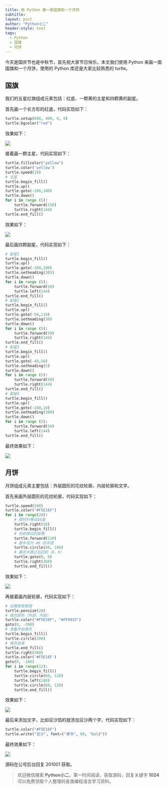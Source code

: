 ```yaml
---
title: 用 Python 画一面国旗和一个月饼
subtitle: 
layout: post
author: "Python小二"
header-style: text
tags:
  - Python
  - 国旗
  - 月饼
---
```


今天是国庆节也是中秋节，首先祝大家节日快乐，本文我们使用 Python 来画一面国旗和一个月饼，使用的 Python 库还是大家比较熟悉的 turtle。

## 国旗

我们的五星红旗组成元素包括：红底、一颗黄的主星和四颗黄的副星。

首先画一个长方形的红底，代码实现如下：

```python
turtle.setup(600, 400, 0, 0)
turtle.bgcolor("red")
```

效果如下：

![](https://ityard.gitee.io/img/2020/10/zqgq/1.PNG)

接着画一颗主星，代码实现如下：

```python
turtle.fillcolor("yellow")
turtle.color('yellow')
turtle.speed(10)
# 主星
turtle.begin_fill()
turtle.up()
turtle.goto(-280,100)
turtle.down()
for i in range (5):
    turtle.forward(150)
    turtle.right(144)
turtle.end_fill()
```

效果如下：

![](https://ityard.gitee.io/img/2020/10/zqgq/2.PNG)

最后画四颗副星，代码实现如下：

```python
# 副星1
turtle.begin_fill()
turtle.up()
turtle.goto(-100,180)
turtle.setheading(305)
turtle.down()
for i in range (5):
    turtle.forward(50)
    turtle.left(144)
turtle.end_fill()
# 副星2
turtle.begin_fill()
turtle.up()
turtle.goto(-50,110)
turtle.setheading(30)
turtle.down()
for i in range (5):
    turtle.forward(50)
    turtle.right(144)
turtle.end_fill()
# 副星3
turtle.begin_fill()
turtle.up()
turtle.goto(-40,50)
turtle.setheading(5)
turtle.down()
for i in range (5):
    turtle.forward(50)
    turtle.right(144)
turtle.end_fill()
# 副星4
turtle.begin_fill()
turtle.up()
turtle.goto(-100,10)
turtle.setheading(300)
turtle.down()
for i in range (5):
    turtle.forward(50)
    turtle.left(144)
turtle.end_fill()
```

最终效果如下：

![](https://ityard.gitee.io/img/2020/10/zqgq/3.PNG)

## 月饼

月饼组成元素主要包括：外层圆形的花纹轮廓、内层轮廓和文字。

首先来画外层圆形的花纹轮廓，代码实现如下：

```python
turtle.speed(100)
turtle.color("#F5E16F")
for i in range(20):
    # 顺时针移动18度
    turtle.right(18)
    turtle.begin_fill()
    # 向前移动的距离
    turtle.forward(220)
    # 画半径为 40 的半圆
    turtle.circle(40, 180)
    # 画完半圆之后回到（0，0）
    turtle.goto(0, 0)
    turtle.right(360)
    turtle.end_fill()
```

效果如下：

![](https://ityard.gitee.io/img/2020/10/zqgq/4.PNG)

再接着画内层轮廓，代码实现如下：

```python
# 设置画笔粗细
turtle.pensize(20)
# 填充颜色（外部、内部）
turtle.color("#F5E16F", "#FF9933")
goto(0, -200)
# 准备开始填充
turtle.begin_fill()
turtle.circle(200)
# 填充结束
turtle.end_fill()
turtle.right(360)
turtle.color('#F5E16F')
goto(0, -180)
for i in range(12):
    turtle.begin_fill()
    turtle.circle(60, 120)
    turtle.left(180)
    turtle.circle(60, 120)
    turtle.end_fill()
```

效果如下：

![](https://ityard.gitee.io/img/2020/10/zqgq/5.PNG)

最后来添加文字，比如豆沙馅的就添加豆沙两个字，代码实现如下：

```python
turtle.color("#F5E16F")
turtle.write("豆沙", font=("隶书", 60, "bold"))
```

最终效果如下：

![](https://ityard.gitee.io/img/2020/10/zqgq/6.PNG)

源码在公号后台回复 201001 获取。

> 欢迎微信搜索 **Python小二**，第一时间阅读、获取源码，回复关键字 **1024** 可以免费领取个人整理的各类编程语言学习资料。